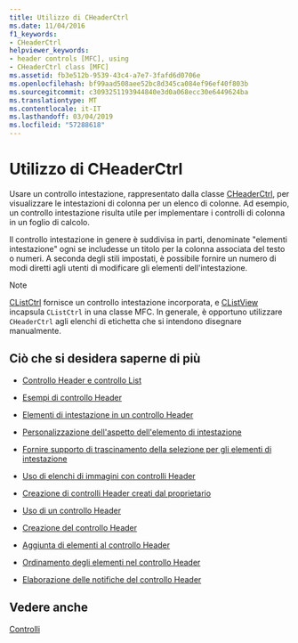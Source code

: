 ```yaml
---
title: Utilizzo di CHeaderCtrl
ms.date: 11/04/2016
f1_keywords:
- CHeaderCtrl
helpviewer_keywords:
- header controls [MFC], using
- CHeaderCtrl class [MFC]
ms.assetid: fb3e512b-9539-43c4-a7e7-3fafd6d0706e
ms.openlocfilehash: bf99aad508aee52bc8d345ca084ef96ef40f803b
ms.sourcegitcommit: c3093251193944840e3d0a068ecc30e6449624ba
ms.translationtype: MT
ms.contentlocale: it-IT
ms.lasthandoff: 03/04/2019
ms.locfileid: "57288618"
---
```

# <a name="using-cheaderctrl"></a>Utilizzo di CHeaderCtrl

Usare un controllo intestazione, rappresentato dalla classe [CHeaderCtrl](../mfc/reference/cheaderctrl-class.md), per visualizzare le intestazioni di colonna per un elenco di colonne. Ad esempio, un controllo intestazione risulta utile per implementare i controlli di colonna in un foglio di calcolo.

Il controllo intestazione in genere è suddivisa in parti, denominate "elementi intestazione" ogni se includesse un titolo per la colonna associata del testo o numeri. A seconda degli stili impostati, è possibile fornire un numero di modi diretti agli utenti di modificare gli elementi dell'intestazione.

> [!NOTE]
>  [CListCtrl](../mfc/reference/clistctrl-class.md) fornisce un controllo intestazione incorporata, e [CListView](../mfc/reference/clistview-class.md) incapsula `CListCtrl` in una classe MFC. In generale, è opportuno utilizzare `CHeaderCtrl` agli elenchi di etichetta che si intendono disegnare manualmente.

## <a name="what-do-you-want-to-know-more-about"></a>Ciò che si desidera saperne di più

- [Controllo Header e controllo List](../mfc/header-control-and-list-control.md)

- [Esempi di controllo Header](../mfc/header-control-examples.md)

- [Elementi di intestazione in un controllo Header](../mfc/header-items-in-a-header-control.md)

- [Personalizzazione dell'aspetto dell'elemento di intestazione](../mfc/customizing-the-header-item-s-appearance.md)

- [Fornire supporto di trascinamento della selezione per gli elementi di intestazione](../mfc/providing-drag-and-drop-support-for-header-items.md)

- [Uso di elenchi di immagini con controlli Header](../mfc/using-image-lists-with-header-controls.md)

- [Creazione di controlli Header creati dal proprietario](../mfc/making-owner-drawn-header-controls.md)

- [Uso di un controllo Header](../mfc/working-with-a-header-control.md)

- [Creazione del controllo Header](../mfc/creating-the-header-control.md)

- [Aggiunta di elementi al controllo Header](../mfc/adding-items-to-the-header-control.md)

- [Ordinamento degli elementi nel controllo Header](../mfc/ordering-items-in-the-header-control.md)

- [Elaborazione delle notifiche del controllo Header](../mfc/processing-header-control-notifications.md)

## <a name="see-also"></a>Vedere anche

[Controlli](../mfc/controls-mfc.md)
